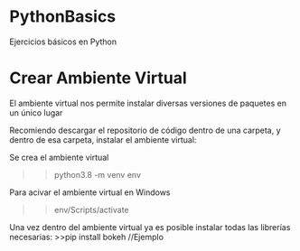 # PythonBasics
Ejercicios básicos en Python

# Crear Ambiente Virtual

El ambiente virtual nos permite instalar diversas versiones de paquetes en un único lugar

Recomiendo descargar el repositorio de código dentro de una carpeta, y dentro de esa carpeta, instalar el ambiente virtual:

Se crea el ambiente virtual
>> python3.8 -m venv env  

Para acivar el ambiente virtual en Windows
>> env/Scripts/activate

Una vez dentro del ambiente virtual ya es posible instalar todas las librerías necesarias: >>pip install bokeh //Ejemplo
